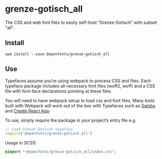 
# grenze-gotisch_all

The CSS and web font files to easily self-host “Grenze Gotisch” with subset "all".

## Install

`npm install --save @openfonts/grenze-gotisch_all`

## Use

Typefaces assume you’re using webpack to process CSS and files. Each typeface
package includes all necessary font files (woff2, woff) and a CSS file with
font-face declarations pointing at these files.

You will need to have webpack setup to load css and font files. Many tools built
with Webpack will work out of the box with Typefaces such as [Gatsby](https://github.com/gatsbyjs/gatsby)
and [Create React App](https://github.com/facebookincubator/create-react-app).

To use, simply require the package in your project’s entry file e.g.

```javascript
// Load Grenze Gotisch typeface
require('@openfonts/grenze-gotisch_all')
```

Usage in SCSS:
```scss
@import "~@openfonts/grenze-gotisch_all/index.css";
```
